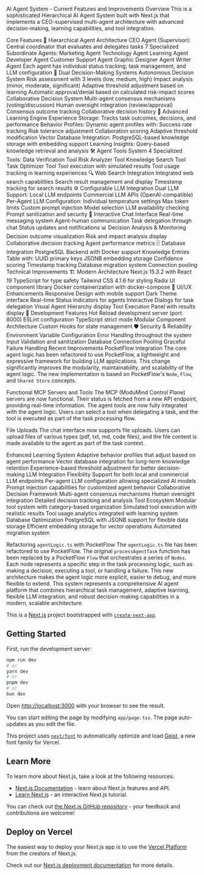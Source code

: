 AI Agent System - Current Features and Improvements
Overview
This is a sophisticated Hierarchical AI Agent System built with Next.js that implements a CEO-supervised multi-agent architecture with advanced decision-making, learning capabilities, and tool integration.

Core Features
🏢 Hierarchical Agent Architecture
CEO Agent (Supervisor): Central coordinator that evaluates and delegates tasks
7 Specialized Subordinate Agents:
Marketing Agent
Technology Agent
Learning Agent
Developer Agent
Customer Support Agent
Graphic Designer Agent
Writer Agent
Each agent has individual status tracking, task management, and LLM configuration
🤖 Dual Decision-Making Systems
Autonomous Decision System
Risk assessment with 3 levels (low, medium, high)
Impact analysis (minor, moderate, significant)
Adaptive threshold adjustment based on learning
Automatic approval/denial based on calculated risk-impact scores
Collaborative Decision System
Multi-agent consensus mechanisms (voting/discussion)
Human oversight integration (review/approval)
Consensus outcome tracking
Collaborative decision history
🧠 Advanced Learning Engine
Experience Storage: Tracks task outcomes, decisions, and performance
Behavior Profiles: Dynamic agent profiles with:
Success rate tracking
Risk tolerance adjustment
Collaboration scoring
Adaptive threshold modification
Vector Database Integration: PostgreSQL-based knowledge storage with embedding support
Learning Insights: Query-based knowledge retrieval and analysis
🛠️ Agent Tools System
4 Specialized Tools:
Data Verification Tool
Risk Analyzer Tool
Knowledge Search Tool
Task Optimizer Tool
Tool execution with simulated results
Tool usage tracking in learning experiences
🔍 Web Search Integration
Integrated web search capabilities
Search result management and display
Timestamp tracking for search results
⚙️ Configurable LLM Integration
Dual LLM Support:
Local LLM endpoints
Commercial LLM APIs (OpenAI-compatible)
Per-Agent LLM Configuration:
Individual temperature settings
Max token limits
Custom prompt injection
Model selection
LLM availability checking
Prompt sanitization and security
💬 Interactive Chat Interface
Real-time messaging system
Agent-human communication
Task delegation through chat
Status updates and notifications
📊 Decision Analysis & Monitoring
Decision outcome visualization
Risk and impact analysis display
Collaborative decision tracking
Agent performance metrics
🗄️ Database Integration
PostgreSQL Backend with Docker support
Knowledge Entries Table with:
UUID primary keys
JSONB embedding storage
Confidence scoring
Timestamp tracking
Database migration system
Connection pooling
Technical Improvements
🏗️ Modern Architecture
Next.js 15.3.2 with React 19
TypeScript for type safety
Tailwind CSS 4.1.6 for styling
Radix UI component library
Docker containerization with docker-compose
🎨 UI/UX Enhancements
Responsive Design with mobile support
Dark Theme interface
Real-time Status Indicators for agents
Interactive Dialogs for task delegation
Visual Agent Hierarchy display
Tool Execution Panel with results display
🔧 Development Features
Hot Reload development server (port 8000)
ESLint configuration
TypeScript strict mode
Modular Component Architecture
Custom Hooks for state management
🛡️ Security & Reliability
Environment Variable Configuration
Error Handling throughout the system
Input Validation and sanitization
Database Connection Pooling
Graceful Failure Handling
Recent Improvements
PocketFlow Integration
The core agent logic has been refactored to use PocketFlow, a lightweight and expressive framework for building LLM applications. This change significantly improves the modularity, maintainability, and scalability of the agent logic. The new implementation is based on PocketFlow's `Node`, `Flow`, and `Shared Store` concepts.

Functional MCP Servers and Tools
The MCP (ModuMind Control Plane) servers are now functional. Their status is fetched from a new API endpoint, providing real-time information.
The agent tools are now fully integrated with the agent logic. Users can select a tool when delegating a task, and the tool is executed as part of the task processing flow.

File Uploads
The chat interface now supports file uploads. Users can upload files of various types (pdf, txt, md, code files), and the file content is made available to the agent as part of the task context.

Enhanced Learning System
Adaptive behavior profiles that adjust based on agent performance
Vector database integration for long-term knowledge retention
Experience-based threshold adjustment for better decision-making
LLM Integration Flexibility
Support for both local and commercial LLM endpoints
Per-agent LLM configuration allowing specialized AI models
Prompt injection capabilities for customized agent behavior
Collaborative Decision Framework
Multi-agent consensus mechanisms
Human oversight integration
Detailed decision tracking and analysis
Tool Ecosystem
Modular tool system with category-based organization
Simulated tool execution with realistic results
Tool usage analytics integrated with learning system
Database Optimization
PostgreSQL with JSONB support for flexible data storage
Efficient embedding storage for vector operations
Automated migration system

Refactoring `agentLogic.ts` with PocketFlow
The `agentLogic.ts` file has been refactored to use PocketFlow. The original `processAgentTask` function has been replaced by a PocketFlow `Flow` that orchestrates a series of `Nodes`. Each node represents a specific step in the task processing logic, such as making a decision, executing a tool, or handling a failure. This new architecture makes the agent logic more explicit, easier to debug, and more flexible to extend.
This system represents a comprehensive AI agent platform that combines hierarchical task management, adaptive learning, flexible LLM integration, and robust decision-making capabilities in a modern, scalable architecture.



This is a [Next.js](https://nextjs.org) project bootstrapped with [`create-next-app`](https://nextjs.org/docs/app/api-reference/cli/create-next-app).

## Getting Started

First, run the development server:

```bash
npm run dev
# or
yarn dev
# or
pnpm dev
# or
bun dev
```

Open [http://localhost:3000](http://localhost:3000) with your browser to see the result.

You can start editing the page by modifying `app/page.tsx`. The page auto-updates as you edit the file.

This project uses [`next/font`](https://nextjs.org/docs/app/building-your-application/optimizing/fonts) to automatically optimize and load [Geist](https://vercel.com/font), a new font family for Vercel.

## Learn More

To learn more about Next.js, take a look at the following resources:

- [Next.js Documentation](https://nextjs.org/docs) - learn about Next.js features and API.
- [Learn Next.js](https://nextjs.org/learn) - an interactive Next.js tutorial.

You can check out [the Next.js GitHub repository](https://github.com/vercel/next.js) - your feedback and contributions are welcome!

## Deploy on Vercel

The easiest way to deploy your Next.js app is to use the [Vercel Platform](https://vercel.com/new?utm_medium=default-template&filter=next.js&utm_source=create-next-app&utm_campaign=create-next-app-readme) from the creators of Next.js.

Check out our [Next.js deployment documentation](https://nextjs.org/docs/app/building-your-application/deploying) for more details.
